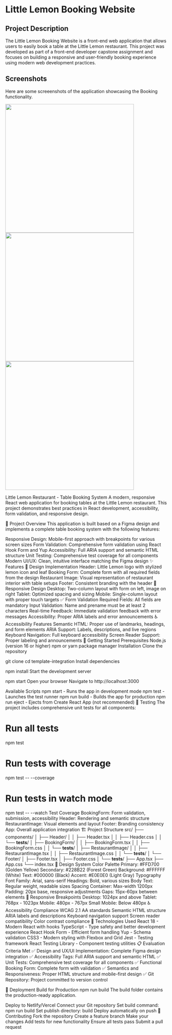 # Little Lemon Booking Website

## Project Description
The Little Lemon Booking Website is a front-end web application that allows users to easily book a table at the Little Lemon restaurant. This project was developed as part of a front-end developer capstone assignment and focuses on building a responsive and user-friendly booking experience using modern web development practices.
## Screenshots
Here are some screeenshots of the application showcasing the Booking functionality.

<img src="https://user-images.githubusercontent.com/20054991/226729651-63c82654-20d7-4783-b1a9-4c97afae96d4.png" width="400" /> <img src="https://user-images.githubusercontent.com/20054991/226729826-bf712977-9165-40e7-ab62-93cd6bf47ef7.png" width="400" /> <img src="https://user-images.githubusercontent.com/20054991/226729975-8cb4f6c3-e0f5-4271-bd8b-8a2f04bb623e.png" width="400" />

Little Lemon Restaurant - Table Booking System
A modern, responsive React web application for booking tables at the Little Lemon restaurant. This project demonstrates best practices in React development, accessibility, form validation, and responsive design.

🎯 Project Overview
This application is built based on a Figma design and implements a complete table booking system with the following features:

Responsive Design: Mobile-first approach with breakpoints for various screen sizes
Form Validation: Comprehensive form validation using React Hook Form and Yup
Accessibility: Full ARIA support and semantic HTML structure
Unit Testing: Comprehensive test coverage for all components
Modern UI/UX: Clean, intuitive interface matching the Figma design
✨ Features
🎨 Design Implementation
Header: Little Lemon logo with stylized lemon icon and leaf
Booking Form: Complete form with all required fields from the design
Restaurant Image: Visual representation of restaurant interior with table setups
Footer: Consistent branding with the header
📱 Responsive Design
Desktop: Two-column layout with form on left, image on right
Tablet: Optimized spacing and sizing
Mobile: Single-column layout with proper touch targets
✅ Form Validation
Required Fields: All fields are mandatory
Input Validation: Name and prename must be at least 2 characters
Real-time Feedback: Immediate validation feedback with error messages
Accessibility: Proper ARIA labels and error announcements
♿ Accessibility Features
Semantic HTML: Proper use of landmarks, headings, and form elements
ARIA Support: Labels, descriptions, and live regions
Keyboard Navigation: Full keyboard accessibility
Screen Reader Support: Proper labeling and announcements
🚀 Getting Started
Prerequisites
Node.js (version 16 or higher)
npm or yarn package manager
Installation
Clone the repository

git clone <repository-url>
cd template-integration
Install dependencies

npm install
Start the development server

npm start
Open your browser Navigate to http://localhost:3000

Available Scripts
npm start - Runs the app in development mode
npm test - Launches the test runner
npm run build - Builds the app for production
npm run eject - Ejects from Create React App (not recommended)
🧪 Testing
The project includes comprehensive unit tests for all components:

# Run all tests
npm test

# Run tests with coverage
npm test -- --coverage

# Run tests in watch mode
npm test -- --watch
Test Coverage
BookingForm: Form validation, submission, accessibility
Header: Rendering and semantic structure
RestaurantImage: Visual elements and layout
Footer: Branding consistency
App: Overall application integration
🏗️ Project Structure
src/
├── components/
│   ├── Header/
│   │   ├── Header.tsx
│   │   ├── Header.css
│   │   └── __tests__/
│   ├── BookingForm/
│   │   ├── BookingForm.tsx
│   │   ├── BookingForm.css
│   │   └── __tests__/
│   ├── RestaurantImage/
│   │   ├── RestaurantImage.tsx
│   │   ├── RestaurantImage.css
│   │   └── __tests__/
│   └── Footer/
│       ├── Footer.tsx
│       ├── Footer.css
│       └── __tests__/
├── App.tsx
├── App.css
└── index.tsx
🎨 Design System
Color Palette
Primary: #FFD700 (Golden Yellow)
Secondary: #228B22 (Forest Green)
Background: #FFFFFF (White)
Text: #000000 (Black)
Accent: #E0E0E0 (Light Gray)
Typography
Font Family: Arial, sans-serif
Headings: Bold, various sizes
Body Text: Regular weight, readable sizes
Spacing
Container: Max-width 1200px
Padding: 20px base, responsive adjustments
Gaps: 15px-60px between elements
📱 Responsive Breakpoints
Desktop: 1024px and above
Tablet: 768px - 1023px
Mobile: 480px - 767px
Small Mobile: Below 480px
♿ Accessibility Compliance
WCAG 2.1 AA standards
Semantic HTML structure
ARIA labels and descriptions
Keyboard navigation support
Screen reader compatibility
Color contrast compliance
🔧 Technologies Used
React 18 - Modern React with hooks
TypeScript - Type safety and better development experience
React Hook Form - Efficient form handling
Yup - Schema validation
CSS3 - Modern styling with Flexbox and Grid
Jest - Testing framework
React Testing Library - Component testing utilities
📋 Evaluation Criteria Met
✅ Design and UX/UI Implementation: Complete Figma design integration ✅ Accessibility Tags: Full ARIA support and semantic HTML ✅ Unit Tests: Comprehensive test coverage for all components ✅ Functional Booking Form: Complete form with validation ✅ Semantics and Responsiveness: Proper HTML structure and mobile-first design ✅ Git Repository: Project committed to version control

🚀 Deployment
Build for Production
npm run build
The build folder contains the production-ready application.

Deploy to Netlify/Vercel
Connect your Git repository
Set build command: npm run build
Set publish directory: build
Deploy automatically on push
🤝 Contributing
Fork the repository
Create a feature branch
Make your changes
Add tests for new functionality
Ensure all tests pass
Submit a pull request
